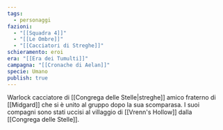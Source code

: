 ```yaml
---
tags:
  - personaggi
fazioni:
  - "[[Squadra 4]]"
  - "[[Le Ombre]]"
  - "[[Cacciatori di Streghe]]"
schieramento: eroi
era: "[[Era dei Tumulti]]"
campagna: "[[Cronache di Aelan]]"
specie: Umano
publish: true
---
```

Warlock cacciatore di [[Congrega delle Stelle|streghe]] amico fraterno di [[Midgard]] che si è unito al gruppo dopo la sua scomparasa. I suoi compagni sono stati uccisi al villaggio di [[Vrenn's Hollow]] dalla [[Congrega delle Stelle]].